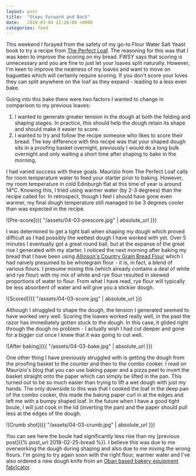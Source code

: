 ```yaml
---
layout: post
title:  "Steps Forward and Back"
date:   2018-03-04 22:26:00 +0000
categories: food
---
```


This weekend I forayed from the safety of my go-to Flour Water Salt Yeast book to try a recipe from [The Perfect Loaf](https://www.theperfectloaf.com). The reasoning for this was that I was keen to improve the scoring on my bread. FWSY says that scoring is unnecessary and you are fine to just let your loaves split naturally. However, I'm keen to improve the neatness of my loaves and want to move on baguettes which will certainly require scoring. If you don't score your loves they can split anywhere on the loaf as they expand - leading to a less even bake. 

Going into this bake there were two factors I wanted to change in comparison to my previous loaves:

1. I wanted to generate greater tension in the dough at both the folding and shaping stages. In practice, this should help the dough retain its shape and should make it easier to score.
2. I wanted to try and follow the recipe someone who likes to score their bread. The key difference with this recipe was that your shaped dough sits in a proofing basket overnight, previously I would do a long bulk overnight and only waiting a short time after shaping to bake in the morning.


I had varied success with these goals. Maurizio from The Perfect Loaf calls for room temperature water to feed your starter prior to baking. However, my room temperature in cold Edinburgh flat at this time of year is around 14℃. Knowing this, I tried using warmer water (by 2-3 degrees) than the recipe called for. In retrospect, though I feel I should have gone even warmer, my final dough temperature still managed to be 3 degrees cooler than was expected in the recipe.

![Pre-score]({{ "/assets/04-03-prescore.jpg" | absolute_url }})

I was determined to get a tight ball when shaping my dough which proved difficult as I had possibly the wettest dough I have worked with yet. Over 5 minutes I eventually got a great round ball, but at the expanse of the great rise I generated with my starter. I noticed the next morning after baking my bread that I have been using [Allinson's Country Grain Bread Flour](https://allinsonflour.co.uk/products/country-grain) which I had naively presumed to be wholegrain flour - it is, in fact, a blend of various flours. I presume mixing this (which already contains a deal of white and rye flour) with my mix of white and rye flour resulted in skewed proportions of water to flour. From what I have read, rye flour will typically be less absorbent of water and will give you a stickier dough.


![Scored]({{ "/assets/04-03-score.jpg" | absolute_url }})

Although I struggled to shape the dough, the tension I generated seemed to have worked very well. Scoring the loaves worked really well, in the past the razor has immediately gotten stuck to the dough. In this case, it glided right through the dough no problem - I actually wish I had cut deeper and gone for a bigger cut once I knew that it was going to cut well.


![After baking]({{ "/assets/04-03-bake.jpg" | absolute_url }})

One other thing I have previously struggled with is getting the dough from the proofing basket to the counter and then to the combo cooker. I read on Maurizio's blog that you can use baking paper and a pizza peel to invert the basket straight onto the paper which can simply be lifted in the pan. This turned out to be so much easier than trying to lift a wet dough with just my hands. The only downside to this was that I cooked the loaf in the deep pan of the combo cooker, this made the baking paper curl in at the edges and left me with a bumpy shaped loaf. In the future when I have a good tight boule, I will just cook in the lid (inverting the pan) and the paper should pull less at the edges of the dough.

![Crumb shot]({{ "/assets/04-03-crumb.jpg" | absolute_url }})

You can see here the boule had significantly less rise than my [previous post]({% post_url 2018-02-25-bread %}). I believe this was due to me overworking the dough during shaping and also due to me mixing the wrong flours. I'm going to try again soon with the right flour, warmer water and I've also ordered a new dough knife from an [Oban based bakery equipment fabricator](https://www.instagram.com/explore/tags/campbellsdoughknife/).

